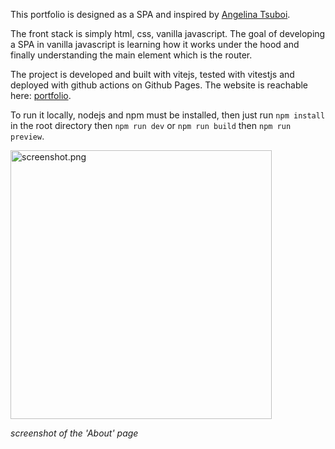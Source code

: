 This portfolio is designed as a SPA and inspired by [Angelina Tsuboi](https://github.com/ANG13T).

The front stack is simply html, css, vanilla javascript. The goal of developing a SPA in vanilla javascript is learning how it works under the hood and finally understanding the main element which is the router.

The project is developed and built with vitejs, tested with vitestjs and deployed with github actions on Github Pages.
The website is reachable here: [portfolio](https://jibus22.github.io/).

To run it locally, nodejs and npm must be installed, then just run `npm install` in the root directory then `npm run dev` or `npm run build` then `npm run preview`.

<img src="../_resources/screenshot.png" alt="screenshot.png" width="418" height="430">

_screenshot of the 'About' page_